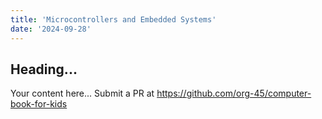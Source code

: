 ```yaml
---
title: 'Microcontrollers and Embedded Systems'
date: '2024-09-28'
---
```


## Heading...
Your content here...
Submit a PR at https://github.com/org-45/computer-book-for-kids
